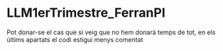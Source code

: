 # LLM1erTrimestre_FerranPI
Pot donar-se el cas que si veig que no hem donarà temps de tot, en els últims apartats el codi estigui menys comentat